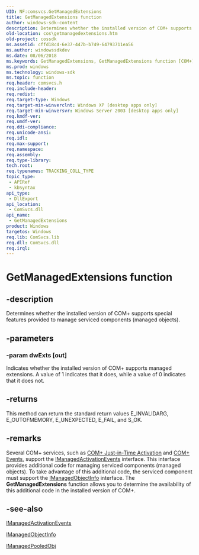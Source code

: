 ```yaml
---
UID: NF:comsvcs.GetManagedExtensions
title: GetManagedExtensions function
author: windows-sdk-content
description: Determines whether the installed version of COM+ supports special features provided to manage serviced components (managed objects).
old-location: cos\getmanagedextensions.htm
old-project: cossdk
ms.assetid: cffd18c4-6e37-447b-b749-64793711ea56
ms.author: windowssdkdev
ms.date: 08/06/2018
ms.keywords: GetManagedExtensions, GetManagedExtensions function [COM+], _cos_GetManagedExtensions, comsvcs/GetManagedExtensions, cos.getmanagedextensions
ms.prod: windows
ms.technology: windows-sdk
ms.topic: function
req.header: comsvcs.h
req.include-header: 
req.redist: 
req.target-type: Windows
req.target-min-winverclnt: Windows XP [desktop apps only]
req.target-min-winversvr: Windows Server 2003 [desktop apps only]
req.kmdf-ver: 
req.umdf-ver: 
req.ddi-compliance: 
req.unicode-ansi: 
req.idl: 
req.max-support: 
req.namespace: 
req.assembly: 
req.type-library: 
tech.root: 
req.typenames: TRACKING_COLL_TYPE
topic_type:
 - APIRef
 - kbSyntax
api_type:
 - DllExport
api_location:
 - ComSvcs.dll
api_name:
 - GetManagedExtensions
product: Windows
targetos: Windows
req.lib: ComSvcs.lib
req.dll: ComSvcs.dll
req.irql: 
---
```


# GetManagedExtensions function


## -description


Determines whether the installed version of COM+ supports special features provided to manage serviced components (managed objects).


## -parameters




### -param dwExts [out]

Indicates whether the installed version of COM+ supports managed extensions. A value of 1 indicates that it does, while a value of 0 indicates that it does not.


## -returns



This method can return the standard return values E_INVALIDARG, E_OUTOFMEMORY, E_UNEXPECTED, E_FAIL, and S_OK.




## -remarks



Several COM+ services, such as <a href="https://msdn.microsoft.com/47b23cae-d5fc-4788-ab1c-93d6d8ee3f01">COM+ Just-in-Time Activation</a> and <a href="https://msdn.microsoft.com/1e0570ae-9099-465a-9133-72aa7d574932">COM+ Events</a>, support the <a href="https://msdn.microsoft.com/621ffc7d-186e-451c-8d97-9c8291549f51">IManagedActivationEvents</a> interface. This interface provides additional code for managing serviced components (managed objects). To take advantage of this additional code, the serviced component must support the <a href="https://msdn.microsoft.com/7fa5f76e-df07-41b3-8fb0-62b84a034aa5">IManagedObjectInfo</a> interface. The <b>GetManagedExtensions</b> function allows you to determine the availability of this additional code in the installed version of COM+.




## -see-also




<a href="https://msdn.microsoft.com/621ffc7d-186e-451c-8d97-9c8291549f51">IManagedActivationEvents</a>



<a href="https://msdn.microsoft.com/7fa5f76e-df07-41b3-8fb0-62b84a034aa5">IManagedObjectInfo</a>



<a href="https://msdn.microsoft.com/04853859-5d85-4b88-9e1b-422e3454fd3f">IManagedPooledObj</a>
 

 

